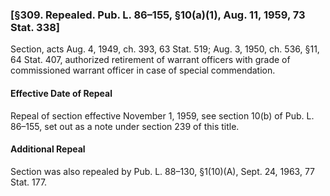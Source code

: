 ### [§309. Repealed. Pub. L. 86–155, §10(a)(1), Aug. 11, 1959, 73 Stat. 338] ###

Section, acts Aug. 4, 1949, ch. 393, 63 Stat. 519; Aug. 3, 1950, ch. 536, §11, 64 Stat. 407, authorized retirement of warrant officers with grade of commissioned warrant officer in case of special commendation.

#### Effective Date of Repeal ####

Repeal of section effective November 1, 1959, see section 10(b) of Pub. L. 86–155, set out as a note under section 239 of this title.

#### Additional Repeal ####

Section was also repealed by Pub. L. 88–130, §1(10)(A), Sept. 24, 1963, 77 Stat. 177.